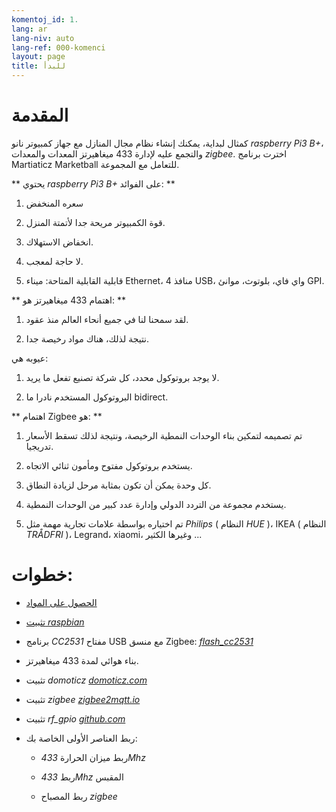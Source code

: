 ```yaml
---
komentoj_id: 1.
lang: ar
lang-niv: auto
lang-ref: 000-komenci
layout: page
title: للبدأ
---
```


# المقدمة
كمثال لبداية، يمكنك إنشاء نظام مجال المنازل مع جهاز كمبيوتر نانو   _raspberry Pi3 B+_، والتجمع عليه لإدارة 433 ميغاهيرتز المعدات والمعدات   _zigbee_. اخترت برنامج Martiaticz Marketball للتعامل مع المجموعة.  

**  يحتوي   _raspberry Pi3 B+_   على الفوائد:  **  

 1. سعره المنخفض  


 2. قوة الكمبيوتر مريحة جدا لأتمتة المنزل.  


 3. انخفاض الاستهلاك.  


 4. لا حاجة لمعجب.  


 5. قابلية القابلية المتاحة: ميناء Ethernet، 4 منافذ USB، واي فاي، بلوتوث، موانئ GPI.  




**  اهتمام 433 ميغاهيرتز هو:  **  

 1. لقد سمحنا لنا في جميع أنحاء العالم منذ عقود.  


 2. نتيجة لذلك، هناك مواد رخيصة جدا.  



 
عيوبه هي:  

 1. لا يوجد بروتوكول محدد، كل شركة تصنيع تفعل ما يريد.  


 2. البروتوكول المستخدم نادرا ما bidirect.  




**  اهتمام Zigbee هو:  **  

 1. تم تصميمه لتمكين بناء الوحدات النمطية الرخيصة، ونتيجة لذلك تسقط الأسعار تدريجيا.  


 1. يستخدم بروتوكول مفتوح ومأمون ثنائي الاتجاه.  


 1. كل وحدة يمكن أن تكون بمثابة مرحل لزيادة النطاق.  


 1. يستخدم مجموعة من التردد الدولي وإدارة عدد كبير من الوحدات النمطية.  


 1. تم اختياره بواسطة علامات تجارية مهمة مثل   _Philips_   (  النظام   _HUE_  )، IKEA   (  النظام   _TRÅDFRI_  )، Legrand، xiaomi، وغيرها الكثير ...  




# خطوات:

* [  الحصول على المواد  ](_posts/2020-08-31-aparataro.md)  


* [  تثبيت   _raspbian_  ](_posts/2020-12-22-instali_raspbian.md)  


*  برنامج   _CC2531_    مفتاح USB مع منسق Zigbee:   [    _flash\_cc2531_  ](https://jmichault.github.io/flash_cc2531-dok/)  

* بناء هوائي لمدة 433 ميغاهيرتز.  


* تثبيت   _domoticz_    [   _domoticz.com_  ](https://www.domoticz.com/wiki/Raspberry_Pi)  


* تثبيت   _zigbee_    [   _zigbee2mqtt.io_  ](https://www.zigbee2mqtt.io/getting_started/running_zigbee2mqtt.html)  


* تثبيت   _rf\_gpio_    [   _github.com_  ](https://github.com/jmichault/rf_gpio/blob/master/LeguMin.md)  


* ربط العناصر الأولى الخاصة بك:    


  * ربط ميزان الحرارة   _433Mhz_  


  * ربط   _433Mhz_   المقبس 


  * ربط المصباح   _zigbee_  



